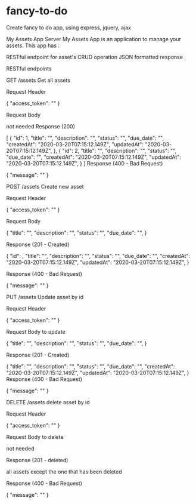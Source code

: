 # fancy-to-do
Create fancy to do app, using express, jquery, ajax


My Assets App Server
My Assets App is an application to manage your assets. This app has :

RESTful endpoint for asset's CRUD operation
JSON formatted response
 

RESTful endpoints

GET /assets
Get all assets

Request Header

{
  "access_token": "<your access token>"
}

Request Body

not needed
Response (200)

[
  {
    "id": 1,
    "title": "<asset title>",
    "description": "<asset description>",
    "status": "<asset status>",
    "due_date": "<asset due_date>",
    "createdAt": "2020-03-20T07:15:12.149Z",
    "updatedAt": "2020-03-20T07:15:12.149Z",
  },
  {
    "id": 2,
    "title": "<asset title>",
    "description": "<asset description>",
    "status": "<asset status>",
    "due_date": "<asset due_date>",
    "createdAt": "2020-03-20T07:15:12.149Z",
    "updatedAt": "2020-03-20T07:15:12.149Z",
  }
]
Response (400 - Bad Request)

{
  "message": "<returned error message>"
}


POST /assets
Create new asset

Request Header

{
  "access_token": "<your access token>"
}

Request Body

{
    "title": "<asset title>",
    "description": "<description to get insert into>",
    "status": "<asset status>",
    "due_date": "<asset due_date>",
}

Response (201 - Created)

{
    "id": <given id by system>,
    "title": "<posted title>",
    "description": "<posted description>",
    "status": "<posted status>",
    "due_date": "<posted due_date>",
    "createdAt": "2020-03-20T07:15:12.149Z",
    "updatedAt": "2020-03-20T07:15:12.149Z",
}

Response (400 - Bad Request)

{
  "message": "<returned error message>"
}



PUT /assets
Update asset by id

Request Header

{
  "access_token": "<your access token>"
}


Request Body to update

{
    "title": "<change your title>",
    "description": "<change your description>",
    "status": "<change your status>",
    "due_date": "<change your due_date>",
}

Response (201 - Created)

{
  "title": "<updated title>",
    "description": "<updated your description>",
    "status": "<updated your status>",
    "due_date": "<updated your due_date>",
  "createdAt": "2020-03-20T07:15:12.149Z",
  "updatedAt": "2020-03-20T07:15:12.149Z",
}
Response (400 - Bad Request)

{
  "message": "<returned error message>"
}

DELETE /assets
delete asset by id

Request Header

{
  "access_token": "<your access token>"
}


Request Body to delete

not needed


Response (201 - deleted)

all assets except the one that has been deleted

Response (400 - Bad Request)

{
  "message": "<returned error message>"
}

